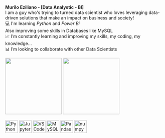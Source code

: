 **Murilo Eziliano - [Data Analystic - BI]**  </br>
I am a guy who's trying to turned data scientist who loves leveraging data-driven solutions that make an impact on business and society! </br>
💻 I'm learning *Python* and *Power Bi* </br>
    Also improving some skills in Databases like MySQL </br>
📈 I’m constantly learning and improving my skills, my coding, my knowledge... </br>
📊 I’m looking to collaborate with other Data Scientists</br>


<div>
    <img height="180em" src="https://github-readme-stats.vercel.app/api?username=MEziliano&show_icons=true&theme=prussian"/>
    <img height="180em" src="https://github-readme-stats.vercel.app/api/top-langs/?username=MEziliano&theme=prussian"/>

</div>

<div style="display: inline_block"><br>
    <img align ="center" alt = "Python" height"40" width="40" src="https://cdn.jsdelivr.net/gh/devicons/devicon/icons/python/python-original.svg" /> 
    <img align ="center" alt = "Jupyter" height"40" width="40" src="https://cdn.jsdelivr.net/gh/devicons/devicon/icons/jupyter/jupyter-original-wordmark.svg" />
    <img align ="center" alt = "VSCode" height"40" width="40" src="https://cdn.jsdelivr.net/gh/devicons/devicon/icons/vscode/vscode-original.svg" />
    <img align ="center" alt = "MySQL" height"40" width="40" src="https://cdn.jsdelivr.net/gh/devicons/devicon/icons/mysql/mysql-original-wordmark.svg" />
    <img align ="center" alt = "Pandas" height"40" width="40" src="https://cdn.jsdelivr.net/gh/devicons/devicon/icons/pandas/pandas-original-wordmark.svg" />
    <img align ="center" alt = "numpy" height"40" width="40"src="https://cdn.jsdelivr.net/gh/devicons/devicon/icons/numpy/numpy-original.svg" />
</div>

<div>
    <a href="https://www.linkedin.com/in/murilo-eziliano/" taget="_blank"><img scr="https://img.shields.io/badge/LinkedIn-0077B5?style=for-the-badge&logo=linkedin&logoColor=white" taget="_blank"></a>
    <img scr="https://img.shields.io/badge/LinkedIn-0077B5?style=for-the-badge&logo=linkedin&logoColor=white" taget="_blank">
    <a href="https://medium.com/@murilosez06" taget="_blank"><img scr="https://img.shields.io/badge/Medium-12100E?style=for-the-badge&logo=medium&logoColor=white" taget="_blank"></a>
    <img scr="https://img.shields.io/badge/Medium-12100E?style=for-the-badge&logo=medium&logoColor=white" taget="_blank">

</div>





